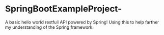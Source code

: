 # SpringBootExampleProject-
A basic hello world restfull API powered by Spring! Using this to help farther my understanding of the Spring framework.
